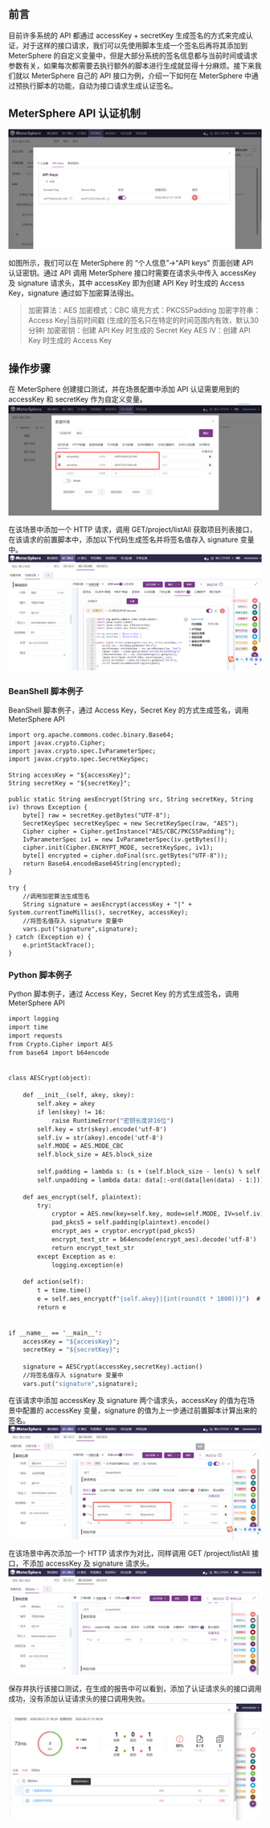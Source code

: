 ## 前言
目前许多系统的 API 都通过 accessKey + secretKey 生成签名的方式来完成认证，对于这样的接口请求，我们可以先使用脚本生成一个签名后再将其添加到 MeterSphere 的自定义变量中，但是大部分系统的签名信息都与当前时间或请求参数有关，如果每次都需要去执行额外的脚本进行生成就显得十分麻烦。接下来我们就以 MeterSphere 自己的 API 接口为例，介绍一下如何在 MeterSphere 中通过预执行脚本的功能，自动为接口请求生成认证签名。

## MeterSphere API 认证机制
![](../img/tutorial/pre_processor/pre_processor_1.png)

如图所示，我们可以在 MeterSphere 的 “个人信息”→“API keys“ 页面创建 API 认证密钥。通过 API 调用 MeterSphere 接口时需要在请求头中传入 accessKey 及 signature 请求头，其中 accessKey 即为创建 API Key 时生成的 Access Key，signature 通过如下加密算法得出。

> 加密算法：AES
> 加密模式：CBC
> 填充方式：PKCS5Padding
> 加密字符串：Access Key|当前时间戳  (生成的签名只在特定的时间范围内有效，默认30分钟)
> 加密密钥：创建 API Key 时生成的 Secret Key
> AES IV：创建 API Key 时生成的 Access Key

## 操作步骤
在 MeterSphere 创建接口测试，并在场景配置中添加 API 认证需要用到的 accessKey 和 secretKey 作为自定义变量。
![](../img/tutorial/pre_processor/pre_processor_2.png)

在该场景中添加一个 HTTP 请求，调用 GET/project/listAll 获取项目列表接口，在该请求的前置脚本中，添加以下代码生成签名并将签名值存入 signature 变量中。
![](../img/tutorial/pre_processor/pre_processor_3.png)

### BeanShell 脚本例子
BeanShell 脚本例子，通过 Access Key，Secret Key 的方式生成签名，调用 MeterSphere API
```
import org.apache.commons.codec.binary.Base64;
import javax.crypto.Cipher;
import javax.crypto.spec.IvParameterSpec;
import javax.crypto.spec.SecretKeySpec;
 
String accessKey = "${accessKey}";
String secretKey = "${secretKey}";
 
public static String aesEncrypt(String src, String secretKey, String iv) throws Exception {
    byte[] raw = secretKey.getBytes("UTF-8");
    SecretKeySpec secretKeySpec = new SecretKeySpec(raw, "AES");
    Cipher cipher = Cipher.getInstance("AES/CBC/PKCS5Padding");
    IvParameterSpec iv1 = new IvParameterSpec(iv.getBytes());
    cipher.init(Cipher.ENCRYPT_MODE, secretKeySpec, iv1);
    byte[] encrypted = cipher.doFinal(src.getBytes("UTF-8"));
    return Base64.encodeBase64String(encrypted);
}
  
try {
    //调用加密算法生成签名
    String signature = aesEncrypt(accessKey + "|" + System.currentTimeMillis(), secretKey, accessKey);
    //将签名值存入 signature 变量中
    vars.put("signature",signature);
} catch (Exception e) {
    e.printStackTrace();
}
```
### Python 脚本例子
Python 脚本例子，通过 Access Key，Secret Key 的方式生成签名，调用 MeterSphere API
```python3.7
import logging
import time
import requests
from Crypto.Cipher import AES
from base64 import b64encode


class AESCrypt(object):

    def __init__(self, akey, skey):
        self.akey = akey
        if len(skey) != 16:
            raise RuntimeError("密钥长度非16位")
        self.key = str(skey).encode('utf-8')
        self.iv = str(akey).encode('utf-8')
        self.MODE = AES.MODE_CBC
        self.block_size = AES.block_size

        self.padding = lambda s: (s + (self.block_size - len(s) % self.block_size) * chr(self.block_size - len(s) % self.block_size))
        self.unpadding = lambda data: data[:-ord(data[len(data) - 1:])]

    def aes_encrypt(self, plaintext):
        try:
            cryptor = AES.new(key=self.key, mode=self.MODE, IV=self.iv)
            pad_pkcs5 = self.padding(plaintext).encode()
            encrypt_aes = cryptor.encrypt(pad_pkcs5)
            encrypt_text_str = b64encode(encrypt_aes).decode('utf-8')
            return encrypt_text_str
        except Exception as e:
            logging.exception(e)

    def action(self):
        t = time.time()
        e = self.aes_encrypt(f"{self.akey}|{int(round(t * 1000))}")  # 加密
        return e


if __name__ == '__main__':
    accessKey = "${accessKey}";
    secretKey = "${secretKey}";

    signature = AESCrypt(accessKey,secretKey).action()
    //将签名值存入 signature 变量中
    vars.put("signature",signature);
```


在该请求中添加 accessKey 及 signature 两个请求头，accessKey 的值为在场景中配置的 accessKey 变量，signature 的值为上一步通过前置脚本计算出来的签名。
![](../img/tutorial/pre_processor/pre_processor_4.png)

在该场景中再次添加一个 HTTP 请求作为对比，同样调用 GET /project/listAll 接口，不添加 accessKey 及 signature 请求头。
![](../img/tutorial/pre_processor/pre_processor_5.png)

保存并执行该接口测试，在生成的报告中可以看到，添加了认证请求头的接口调用成功，没有添加认证请求头的接口调用失败。
![](../img/tutorial/pre_processor/pre_processor_6.png)



